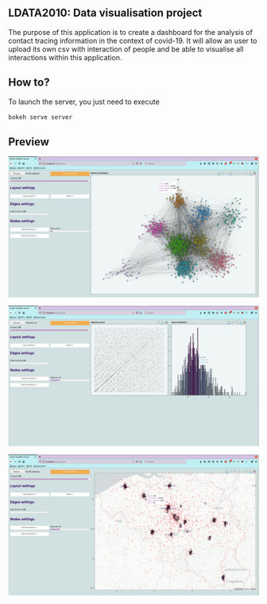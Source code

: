 LDATA2010: Data visualisation project
---

The purpose of this application is to create a dashboard for the analysis of contact tracing information in the context of covid-19. It will allow an user to upload its own csv with interaction of people and be able to visualise all interactions within this application.

How to?
---
To launch the server, you just need to execute 
```bash
bokeh serve server
```

Preview
---

![Network visualisation](ressources/imgs/network_server.png)

![Statistics visualisation](ressources/imgs/statistics_server.png)

![Maps visualisation](ressources/imgs/maps_server.png)
